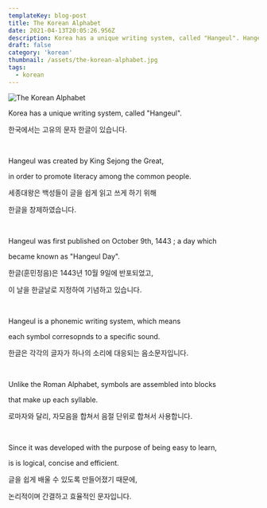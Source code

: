 ```yaml
---
templateKey: blog-post
title: The Korean Alphabet
date: 2021-04-13T20:05:26.956Z
description: Korea has a unique writing system, called "Hangeul". Hangeul was created by King Sejong the Great, in order to promote literacy among the common people. Hangeul was first published on October 9th, 1443 ; a day which became known as "Hangeul Day". Hangeul is a phonemic writing system, which means each symbol corresopnds to a specific sound. Unlike the Roman Alphabet, symbols are assembled into blocks that make up each syllable. Since it was developed with the purpose of being easy to learn, is is logical, concise and efficient.
draft: false
category: 'korean'
thumbnail: /assets/the-korean-alphabet.jpg
tags:
  - korean
---
```


![The Korean Alphabet](/assets/the-korean-alphabet.jpg 'The Korean Alphabet')

Korea has a unique writing system, called "Hangeul".

한국에서는 고유의 문자 한글이 있습니다.

​

Hangeul was created by King Sejong the Great,

in order to promote literacy among the common people.

세종대왕은 백성들이 글을 쉽게 읽고 쓰게 하기 위해

한글을 창제하였습니다.

​

Hangeul was first published on October 9th, 1443 ; a day which

became known as "Hangeul Day".

한글(훈민정음)은 1443년 10월 9일에 반포되었고,

이 날을 한글날로 지정하여 기념하고 있습니다.

​

Hangeul is a phonemic writing system, which means

each symbol corresopnds to a specific sound.

한글은 각각의 글자가 하나의 소리에 대응되는 음소문자입니다.

​

Unlike the Roman Alphabet, symbols are assembled into blocks

that make up each syllable.

로마자와 달리, 자모음을 합쳐서 음절 단위로 합쳐서 사용합니다.

​

Since it was developed with the purpose of being easy to learn,

is is logical, concise and efficient.

글을 쉽게 배울 수 있도록 만들어졌기 때문에,

논리적이며 간결하고 효율적인 문자입니다.
